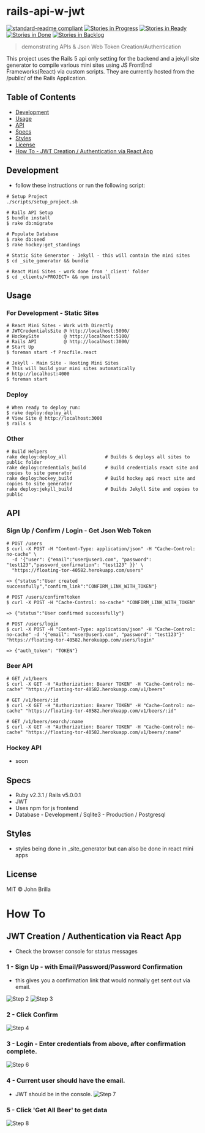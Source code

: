 # rails-api-w-jwt

[![standard-readme compliant](https://img.shields.io/badge/standard--readme-OK-green.svg?style=flat-square)](https://github.com/RichardLitt/standard-readme)
[![Stories in Progress](https://badge.waffle.io/jbcool17/railsapijwt.svg?label=In%20Progress&title=In%20Progress)](http://waffle.io/jbcool17/railsapijwt)
[![Stories in Ready](https://badge.waffle.io/jbcool17/railsapijwt.svg?label=ready&title=Ready)](http://waffle.io/jbcool17/railsapijwt)
[![Stories in Done](https://badge.waffle.io/jbcool17/railsapijwt.svg?label=done&title=Done)](http://waffle.io/jbcool17/railsapijwt)
[![Stories in Backlog](https://badge.waffle.io/jbcool17/railsapijwt.svg?label=backlog&title=backlog)](http://waffle.io/jbcool17/railsapijwt)

> demonstrating APIs &amp; Json Web Token Creation/Authentication

This project uses the Rails 5 api only setting for the backend and a jekyll site generator to compile various mini sites using JS FrontEnd Frameworks(React) via custom scripts. They are currently hosted from the /public/ of the Rails Application.

## Table of Contents

- [Development](#development)
- [Usage](#usage)
- [API](#api)
- [Specs](#specs)
- [Styles](#styles)
- [License](#license)
- [How To - JWT Creation / Authentication via React App](#how-to)

## Development
- follow these instructions or run the following script:

```
# Setup Project
./scripts/setup_project.sh
```

```
# Rails API Setup
$ bundle install
$ rake db:migrate

# Populate Database
$ rake db:seed
$ rake hockey:get_standings
```

```
# Static Site Generator - Jekyll - this will contain the mini sites
$ cd _site_generator && bundle
```

```
# React Mini Sites - work done from '_client' folder
$ cd _clients/<PROJECT> && npm install
```

## Usage
### For Development - Static Sites
```
# React Mini Sites - Work with Directly
# JWTCredentialsSite @ http://localhost:5000/
# HockeySite         @ http://localhost:5100/
# Rails API          @ http://localhost:3000/
# Start Up
$ foreman start -f Procfile.react

# Jekyll - Main Site - Hosting Mini Sites
# This will build your mini sites automatically
# http://localhost:4000
$ foreman start

```
### Deploy
```
# When ready to deploy run:
$ rake deploy:deploy_all
# View Site @ http://localhost:3000
$ rails s
```

### Other
```
# Build Helpers
rake deploy:deploy_all              # Builds & deploys all sites to public folder
rake deploy:credentials_build       # Build credentials react site and copies to site generator
rake deploy:hockey_build            # Build hockey api react site and copies to site generator
rake deploy:jekyll_build            # Builds Jekyll Site and copies to public
```


## API

### Sign Up / Confirm / Login - Get Json Web Token
```
# POST /users
$ curl -X POST -H "Content-Type: application/json" -H "Cache-Control: no-cache" \
  -d '{"user": {"email":"user@user1.com", "password": "test123","password_confirmation": "test123" }}' \
  "https://floating-tor-40582.herokuapp.com/users"

=> {"status":"User created successfully","confirm_link":"CONFIRM_LINK_WITH_TOKEN"}

# POST /users/confirm?token
$ curl -X POST -H "Cache-Control: no-cache" "CONFIRM_LINK_WITH_TOKEN"

=> {"status":"User confirmed successfully"}

# POST /users/login
$ curl -X POST -H "Content-Type: application/json" -H "Cache-Control: no-cache" -d '{"email": "user@user1.com", "password": "test123"}' "https://floating-tor-40582.herokuapp.com/users/login"

=> {"auth_token": "TOKEN"}
```

### Beer API
```
# GET /v1/beers
$ curl -X GET -H "Authorization: Bearer TOKEN" -H "Cache-Control: no-cache" "https://floating-tor-40582.herokuapp.com/v1/beers"

# GET /v1/beers/:id
$ curl -X GET -H "Authorization: Bearer TOKEN" -H "Cache-Control: no-cache" "https://floating-tor-40582.herokuapp.com/v1/beers/:id"

# GET /v1/beers/search/:name
$ curl -X GET -H "Authorization: Bearer TOKEN" -H "Cache-Control: no-cache" "https://floating-tor-40582.herokuapp.com/v1/beers/:name"
```

### Hockey API
- soon

## Specs
- Ruby v2.3.1 / Rails v5.0.0.1
- JWT
- Uses npm for js frontend
- Database - Development / Sqlite3 - Production / Postgresql

## Styles
- styles being done in _site_generator but can also be done in react mini apps

## License

MIT © John Brilla

# How To
## JWT Creation / Authentication via React App
- Check the browser console for status messages

### 1 - Sign Up - with Email/Password/Password Confirmation
- this gives you a confirmation link that would normally get sent out via email.

![Step 2](https://floating-tor-40582.herokuapp.com/images/021.png)
![Step 3](https://floating-tor-40582.herokuapp.com/images/031.png)

### 2 - Click Confirm
![Step 4](https://floating-tor-40582.herokuapp.com/images/041.png)

### 3 - Login - Enter credentials from above, after confirmation complete.
![Step 6](https://floating-tor-40582.herokuapp.com/images/061.png)

### 4 - Current user should have the email.
- JWT should be in the console.
![Step 7](https://floating-tor-40582.herokuapp.com/images/071.png)

### 5 - Click 'Get All Beer' to get data
![Step 8](https://floating-tor-40582.herokuapp.com/images/081.png)
